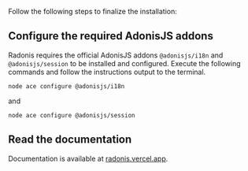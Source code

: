 Follow the following steps to finalize the installation:

## Configure the required AdonisJS addons

Radonis requires the official AdonisJS addons `@adonisjs/i18n` and `@adonisjs/session` to be installed and configured. Execute the following commands and follow the instructions output to the terminal.

```shell
node ace configure @adonisjs/i18n
```

and

```shell
node ace configure @adonisjs/session
```

## Read the documentation

Documentation is available at [radonis.vercel.app](https://radonis.vercel.app/).
